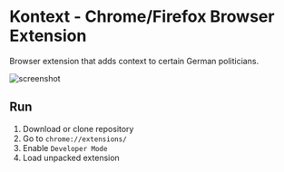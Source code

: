 # Kontext - Chrome/Firefox Browser Extension

Browser extension that adds context to certain German politicians.

![screenshot](https://lh3.googleusercontent.com/cTrLFqi1KddGD9Ws2cxHc2hZGPJJJGxf2U-fVlTxqiWkrD4TBtNOeVnpUwZDmSIdFIvzmuDFCro=w640-h400-e365)

## Run

1. Download or clone repository
2. Go to `chrome://extensions/`
3. Enable `Developer Mode`
4. Load unpacked extension

